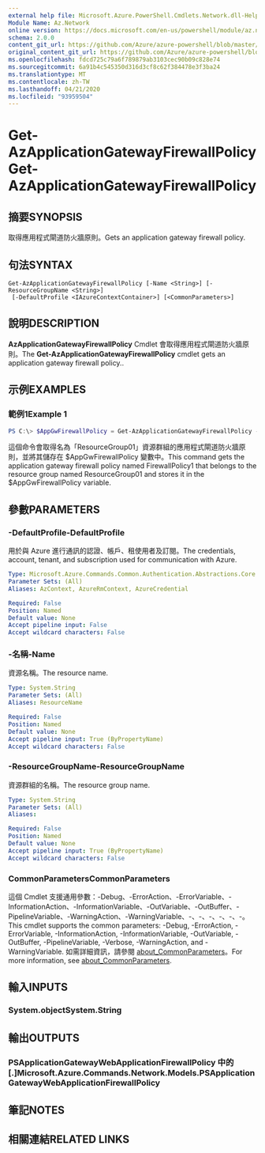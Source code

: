 ```yaml
---
external help file: Microsoft.Azure.PowerShell.Cmdlets.Network.dll-Help.xml
Module Name: Az.Network
online version: https://docs.microsoft.com/en-us/powershell/module/az.network/get-azapplicationgatewayfirewallpolicy
schema: 2.0.0
content_git_url: https://github.com/Azure/azure-powershell/blob/master/src/Network/Network/help/Get-AzApplicationGatewayFirewallPolicy.md
original_content_git_url: https://github.com/Azure/azure-powershell/blob/master/src/Network/Network/help/Get-AzApplicationGatewayFirewallPolicy.md
ms.openlocfilehash: fdcd725c79a6f789879ab3103cec90b09c828e74
ms.sourcegitcommit: 6a91b4c545350d316d3cf8c62f384478e3f3ba24
ms.translationtype: MT
ms.contentlocale: zh-TW
ms.lasthandoff: 04/21/2020
ms.locfileid: "93959504"
---
```

# <span data-ttu-id="9018d-101">Get-AzApplicationGatewayFirewallPolicy</span><span class="sxs-lookup"><span data-stu-id="9018d-101">Get-AzApplicationGatewayFirewallPolicy</span></span>

## <span data-ttu-id="9018d-102">摘要</span><span class="sxs-lookup"><span data-stu-id="9018d-102">SYNOPSIS</span></span>
<span data-ttu-id="9018d-103">取得應用程式閘道防火牆原則。</span><span class="sxs-lookup"><span data-stu-id="9018d-103">Gets an application gateway firewall policy.</span></span>

## <span data-ttu-id="9018d-104">句法</span><span class="sxs-lookup"><span data-stu-id="9018d-104">SYNTAX</span></span>

```
Get-AzApplicationGatewayFirewallPolicy [-Name <String>] [-ResourceGroupName <String>]
 [-DefaultProfile <IAzureContextContainer>] [<CommonParameters>]
```

## <span data-ttu-id="9018d-105">說明</span><span class="sxs-lookup"><span data-stu-id="9018d-105">DESCRIPTION</span></span>
<span data-ttu-id="9018d-106">**AzApplicationGatewayFirewallPolicy** Cmdlet 會取得應用程式閘道防火牆原則。</span><span class="sxs-lookup"><span data-stu-id="9018d-106">The **Get-AzApplicationGatewayFirewallPolicy** cmdlet gets an application gateway firewall policy..</span></span>

## <span data-ttu-id="9018d-107">示例</span><span class="sxs-lookup"><span data-stu-id="9018d-107">EXAMPLES</span></span>

### <span data-ttu-id="9018d-108">範例1</span><span class="sxs-lookup"><span data-stu-id="9018d-108">Example 1</span></span>
```powershell
PS C:\> $AppGwFirewallPolicy = Get-AzApplicationGatewayFirewallPolicy -Name "FirewallPolicy1" -ResourceGroupName "ResourceGroup01"
```

<span data-ttu-id="9018d-109">這個命令會取得名為「ResourceGroup01」資源群組的應用程式閘道防火牆原則，並將其儲存在 $AppGwFirewallPolicy 變數中。</span><span class="sxs-lookup"><span data-stu-id="9018d-109">This command gets the application gateway firewall policy named FirewallPolicy1 that belongs to the resource group named ResourceGroup01 and stores it in the $AppGwFirewallPolicy variable.</span></span>

## <span data-ttu-id="9018d-110">參數</span><span class="sxs-lookup"><span data-stu-id="9018d-110">PARAMETERS</span></span>

### <span data-ttu-id="9018d-111">-DefaultProfile</span><span class="sxs-lookup"><span data-stu-id="9018d-111">-DefaultProfile</span></span>
<span data-ttu-id="9018d-112">用於與 Azure 進行通訊的認證、帳戶、租使用者及訂閱。</span><span class="sxs-lookup"><span data-stu-id="9018d-112">The credentials, account, tenant, and subscription used for communication with Azure.</span></span>

```yaml
Type: Microsoft.Azure.Commands.Common.Authentication.Abstractions.Core.IAzureContextContainer
Parameter Sets: (All)
Aliases: AzContext, AzureRmContext, AzureCredential

Required: False
Position: Named
Default value: None
Accept pipeline input: False
Accept wildcard characters: False
```

### <span data-ttu-id="9018d-113">-名稱</span><span class="sxs-lookup"><span data-stu-id="9018d-113">-Name</span></span>
<span data-ttu-id="9018d-114">資源名稱。</span><span class="sxs-lookup"><span data-stu-id="9018d-114">The resource name.</span></span>

```yaml
Type: System.String
Parameter Sets: (All)
Aliases: ResourceName

Required: False
Position: Named
Default value: None
Accept pipeline input: True (ByPropertyName)
Accept wildcard characters: False
```

### <span data-ttu-id="9018d-115">-ResourceGroupName</span><span class="sxs-lookup"><span data-stu-id="9018d-115">-ResourceGroupName</span></span>
<span data-ttu-id="9018d-116">資源群組的名稱。</span><span class="sxs-lookup"><span data-stu-id="9018d-116">The resource group name.</span></span>

```yaml
Type: System.String
Parameter Sets: (All)
Aliases:

Required: False
Position: Named
Default value: None
Accept pipeline input: True (ByPropertyName)
Accept wildcard characters: False
```

### <span data-ttu-id="9018d-117">CommonParameters</span><span class="sxs-lookup"><span data-stu-id="9018d-117">CommonParameters</span></span>
<span data-ttu-id="9018d-118">這個 Cmdlet 支援通用參數：-Debug、-ErrorAction、-ErrorVariable、-InformationAction、-InformationVariable、-OutVariable、-OutBuffer、-PipelineVariable、-WarningAction、-WarningVariable、-、-、-、-、-、-。</span><span class="sxs-lookup"><span data-stu-id="9018d-118">This cmdlet supports the common parameters: -Debug, -ErrorAction, -ErrorVariable, -InformationAction, -InformationVariable, -OutVariable, -OutBuffer, -PipelineVariable, -Verbose, -WarningAction, and -WarningVariable.</span></span> <span data-ttu-id="9018d-119">如需詳細資訊，請參閱 [about_CommonParameters](http://go.microsoft.com/fwlink/?LinkID=113216)。</span><span class="sxs-lookup"><span data-stu-id="9018d-119">For more information, see [about_CommonParameters](http://go.microsoft.com/fwlink/?LinkID=113216).</span></span>

## <span data-ttu-id="9018d-120">輸入</span><span class="sxs-lookup"><span data-stu-id="9018d-120">INPUTS</span></span>

### <span data-ttu-id="9018d-121">System.object</span><span class="sxs-lookup"><span data-stu-id="9018d-121">System.String</span></span>

## <span data-ttu-id="9018d-122">輸出</span><span class="sxs-lookup"><span data-stu-id="9018d-122">OUTPUTS</span></span>

### <span data-ttu-id="9018d-123">PSApplicationGatewayWebApplicationFirewallPolicy 中的 [.]</span><span class="sxs-lookup"><span data-stu-id="9018d-123">Microsoft.Azure.Commands.Network.Models.PSApplicationGatewayWebApplicationFirewallPolicy</span></span>

## <span data-ttu-id="9018d-124">筆記</span><span class="sxs-lookup"><span data-stu-id="9018d-124">NOTES</span></span>

## <span data-ttu-id="9018d-125">相關連結</span><span class="sxs-lookup"><span data-stu-id="9018d-125">RELATED LINKS</span></span>
